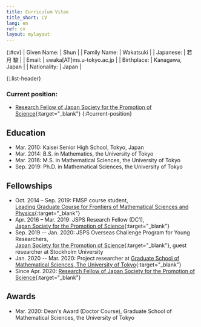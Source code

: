 ```yaml
---
title: Curriculum Vitae
title_short: CV
lang: en
ref: cv
layout: mylayout
---
```


{:#cv}
| Given Name:  | Shun                      |
| Family Name: | Wakatsuki                 |
| Japanese:    | 若月 駿                   |
| Email:       | swaka[AT]ms.u-tokyo.ac.jp |
| Birthplace:  | Kanagawa, Japan           |
| Nationality: | Japan                     |

{:.list-header}
### Current position:
- [Research Fellow of Japan Society for the Promotion of Science](https://www.jsps.go.jp/english/e-pd/index.html){:target="_blank"}
{:#current-position}

## Education
- Mar. 2010: Kaisei Senior High School, Tokyo, Japan
- Mar. 2014: B.S. in Mathematics, the University of Tokyo
- Mar. 2016: M.S. in Mathematical Sciences, the University of Tokyo
- Sep. 2019: Ph.D. in Mathematical Sciences, the University of Tokyo

## Fellowships
- Oct. 2014 – Sep. 2019: FMSP course student,<br>
  [Leading Graduate Course for Frontiers of Mathematical Sciences and Physics](http://fmsp.ms.u-tokyo.ac.jp/index_e.html){:target="_blank"}
- Apr. 2016 – Mar. 2019: JSPS Research Fellow (DC1),<br>
  [Japan Society for the Promotion of Science](https://www.jsps.go.jp/english/index.html){:target="_blank"}
- Sep. 2019 -- Jan. 2020: JSPS Overseas Challenge Program for Young Researchers,<br>
  [Japan Society for the Promotion of Science](https://www.jsps.go.jp/english/index.html){:target="_blank"},
  guest researcher at Stockholm University
- Jan. 2020 -- Mar. 2020: Project researcher at
  [Graduate School of Mathematical Sciences, The University of Tokyo](https://www.ms.u-tokyo.ac.jp/index.html){:target="_blank"}
- Since Apr. 2020:
  [Research Fellow of Japan Society for the Promotion of Science](https://www.jsps.go.jp/english/e-pd/index.html){:target="_blank"}

## Awards
- Mar. 2020: Dean's Award (Doctor Course), Graduate School of Mathematical Sciences, the University of Tokyo

